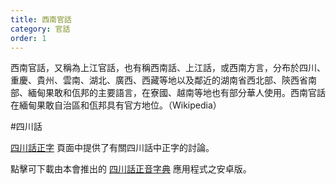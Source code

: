 ```yaml
---
title: 西南官話
category: 官話
order: 1
---
```

西南官話，又稱為上江官話，也有稱西南話、上江話，或西南方言，分布於四川、重慶、貴州、雲南、湖北、廣西、西藏等地以及鄰近的湖南省西北部、陝西省南部、緬甸果敢和佤邦的主要語言，在寮國、越南等地也有部分華人使用。西南官話在緬甸果敢自治區和佤邦具有官方地位。（Wikipedia）



#四川話

[四川話正字](http://dialect.zttofficial.com/SzechuaneseCharacters/) 頁面中提供了有關四川話中正字的討論。

點擊可下載由本會推出的 [四川話正音字典](https://play.google.com/store/apps/details?id=com.szechwaneselexicon) 應用程式之安卓版。
